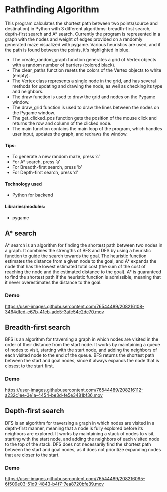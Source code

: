 # Pathfinding Algorithm

This program calculates the shortest path between two points(source and destination) in Python with 3 different algorithms: breadth-first search, depth-first search and A* search. Currently the program is represented in a graph with the nodes and weight of edges provided on a randomly generated maze visualized with pygame. Various heuristics are used, and if the path is found between the points, it's highlighted in blue.

* The create_random_graph function generates a grid of Vertex objects with a random number of barriers (colored black).
* The clear_paths function resets the colors of the Vertex objects to white (empty).
* The Vertex class represents a single node in the grid, and has several methods for updating and drawing the node, as well as checking its type and neighbors.
* The draw function is used to draw the grid and nodes on the Pygame window.
* The draw_grid function is used to draw the lines between the nodes on the Pygame window.
* The get_clicked_pos function gets the position of the mouse click and returns the row and column of the clicked node.
* The main function contains the main loop of the program, which handles user input, updates the graph, and redraws the window.

#### Tips:
* To generate a new random maze, press ’c’
* For A* search, press ’a’
* For Breadth-first search, press ’b’
* For Depth-first search, press ’d’

#### Technology used
* Python for backend

#### Libraries/modules:
* pygame


## A* search
A* search is an algorithm for finding the shortest path between two nodes in a graph. It combines the strengths of BFS and DFS by using a heuristic function to guide the search towards the goal. The heuristic function estimates the distance from a given node to the goal, and A* expands the node that has the lowest estimated total cost (the sum of the cost of reaching the node and the estimated distance to the goal). A* is guaranteed to find the shortest path if the heuristic function is admissible, meaning that it never overestimates the distance to the goal.
### Demo
https://user-images.githubusercontent.com/76544489/208216108-3464dfcd-e67b-41eb-adc5-3afe54c2dc70.mov

## Breadth-first search
BFS is an algorithm for traversing a graph in which nodes are visited in the order of their distance from the start node. It works by maintaining a queue of nodes to visit, starting with the start node, and adding the neighbors of each visited node to the end of the queue. BFS returns the shortest path between the start and goal nodes, since it always expands the node that is closest to the start first.
### Demo
https://user-images.githubusercontent.com/76544489/208216112-a232c1ee-3e1a-4454-be3d-fe5e3481bf36.mov

## Depth-first search 
DFS is an algorithm for traversing a graph in which nodes are visited in a depth-first manner, meaning that a node is fully explored before its neighbors are explored. It works by maintaining a stack of nodes to visit, starting with the start node, and adding the neighbors of each visited node to the top of the stack. DFS does not necessarily find the shortest path between the start and goal nodes, as it does not prioritize expanding nodes that are closer to the start.
### Demo
https://user-images.githubusercontent.com/76544489/208216095-6f509e03-51d9-4843-b4f7-7ea8720bfe39.mov
